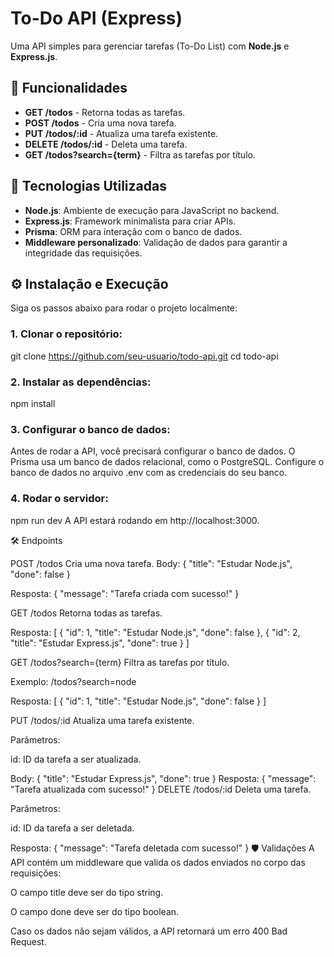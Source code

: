 # To-Do API (Express)

Uma API simples para gerenciar tarefas (To-Do List) com **Node.js** e **Express.js**.

## 🚀 Funcionalidades

- **GET /todos** - Retorna todas as tarefas.
- **POST /todos** - Cria uma nova tarefa.
- **PUT /todos/:id** - Atualiza uma tarefa existente.
- **DELETE /todos/:id** - Deleta uma tarefa.
- **GET /todos?search={term}** - Filtra as tarefas por título.

## 🔧 Tecnologias Utilizadas

- **Node.js**: Ambiente de execução para JavaScript no backend.
- **Express.js**: Framework minimalista para criar APIs.
- **Prisma**: ORM para interação com o banco de dados.
- **Middleware personalizado**: Validação de dados para garantir a integridade das requisições.

## ⚙️ Instalação e Execução

Siga os passos abaixo para rodar o projeto localmente:

### 1. Clonar o repositório:


git clone https://github.com/seu-usuario/todo-api.git
cd todo-api

### 2. Instalar as dependências:
npm install

### 3. Configurar o banco de dados:
Antes de rodar a API, você precisará configurar o banco de dados. O Prisma usa um banco de dados relacional, como o PostgreSQL. Configure o banco de dados no arquivo .env com as credenciais do seu banco.

### 4. Rodar o servidor:
npm run dev
A API estará rodando em http://localhost:3000.

🛠️ Endpoints

POST /todos
Cria uma nova tarefa.
Body:
{
  "title": "Estudar Node.js",
  "done": false
}

Resposta:
{
  "message": "Tarefa criada com sucesso!"
}

GET /todos
Retorna todas as tarefas.

Resposta:
[
  {
    "id": 1,
    "title": "Estudar Node.js",
    "done": false
  },
  {
    "id": 2,
    "title": "Estudar Express.js",
    "done": true
  }
]

GET /todos?search={term}
Filtra as tarefas por título.

Exemplo: /todos?search=node

Resposta:
[
  {
    "id": 1,
    "title": "Estudar Node.js",
    "done": false
  }
]

PUT /todos/:id
Atualiza uma tarefa existente.

Parâmetros:

id: ID da tarefa a ser atualizada.

Body:
{
  "title": "Estudar Express.js",
  "done": true
}
Resposta:
{
  "message": "Tarefa atualizada com sucesso!"
}
DELETE /todos/:id
Deleta uma tarefa.

Parâmetros:

id: ID da tarefa a ser deletada.

Resposta:
{
  "message": "Tarefa deletada com sucesso!"
}
🛡️ Validações
A API contém um middleware que valida os dados enviados no corpo das requisições:

O campo title deve ser do tipo string.

O campo done deve ser do tipo boolean.

Caso os dados não sejam válidos, a API retornará um erro 400 Bad Request.
```bash
